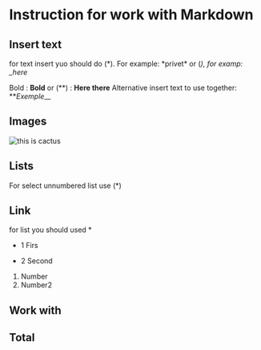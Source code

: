 # Instruction for work with Markdown

## Insert text

for text insert yuo should do (*). For example: *privet\*
or (_), for examp: \_here_

Bold : **Bold**
or (**) : **Here there**
Alternative insert text to use together:
**_Exemple_\_\_

## Images

![this is cactus](cuctus.jpg)

## Lists

For select unnumbered list use (\*)

## Link

for list you should used \*

- 1 Firs

- 2 Second

1. Number
2. Number2

## Work with

## Total
